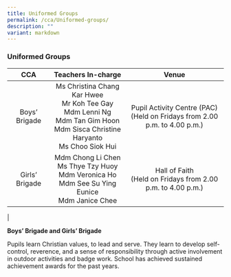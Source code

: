 ```yaml
---
title: Uniformed Groups
permalink: /cca/Uniformed-groups/
description: ""
variant: markdown
---
```

### **Uniformed Groups**

|       CCA      |                                           Teachers In-charge                                          |                     Venue                     |
|:--------------:|:-----------------------------------------------------------------------------------------------------:|:---------------------------------------------:|
|  Boys’ Brigade | Ms Christina Chang Kar Hwee<br>Mr Koh Tee Gay<br>Mdm Lenni Ng<br>  Mdm Tan Gim Hoon<br>Mdm Sisca Christine Haryanto<br>Ms Choo Siok Hui   |Pupil Activity Centre (PAC) <br>(Held on Fridays from 2.00 p.m. to 4.00 p.m.) |
| Girls’ Brigade |              Mdm Chong Li Chen<br>  Ms Thye Tzy Huoy<br>Mdm Veronica Ho<br>Mdm See Su Ying Eunice<br>Mdm Janice Chee         | Hall of Faith<br> (Held on Fridays from 2.00 p.m. to 4.00 p.m.)    |
|

**Boys’ Brigade and Girls’ Brigade**

Pupils learn Christian values, to lead and serve. They learn to develop self-control, reverence, and a sense of responsibility through active involvement in outdoor activities and badge work. School has achieved sustained achievement awards for the past years.